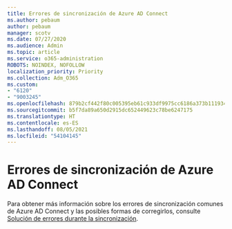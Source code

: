 ```yaml
---
title: Errores de sincronización de Azure AD Connect
ms.author: pebaum
author: pebaum
manager: scotv
ms.date: 07/27/2020
ms.audience: Admin
ms.topic: article
ms.service: o365-administration
ROBOTS: NOINDEX, NOFOLLOW
localization_priority: Priority
ms.collection: Adm_O365
ms.custom:
- "6120"
- "9003245"
ms.openlocfilehash: 879b2cf442f80c005395eb61c933df9975cc6186a373b1119348b9b1d4e7a9c5
ms.sourcegitcommit: b5f7da89a650d2915dc652449623c78be6247175
ms.translationtype: HT
ms.contentlocale: es-ES
ms.lasthandoff: 08/05/2021
ms.locfileid: "54104145"
---
```

# <a name="azure-ad-connect-sync-errors"></a>Errores de sincronización de Azure AD Connect

Para obtener más información sobre los errores de sincronización comunes de Azure AD Connect y las posibles formas de corregirlos, consulte [Solución de errores durante la sincronización](https://docs.microsoft.com/azure/active-directory/hybrid/tshoot-connect-sync-errors).